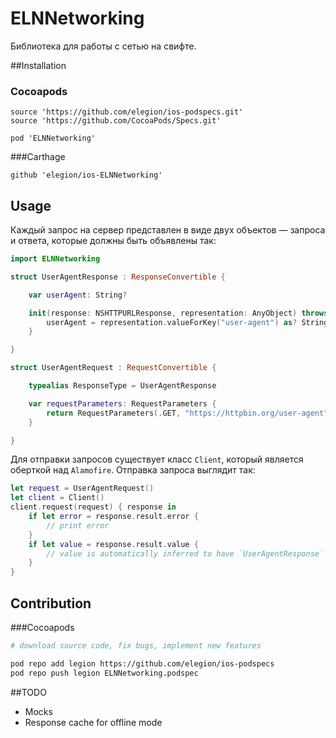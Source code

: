 # ELNNetworking

Библиотека для работы с сетью на свифте.

##Installation

### Cocoapods

```
source 'https://github.com/elegion/ios-podspecs.git'
source 'https://github.com/CocoaPods/Specs.git'

pod 'ELNNetworking'
```
###Carthage

```
github 'elegion/ios-ELNNetworking'
```

## Usage

Каждый запрос на сервер представлен в виде двух объектов — запроса и ответа, которые должны быть объявлены так:

``` swift
import ELNNetworking

struct UserAgentResponse : ResponseConvertible {

    var userAgent: String?

    init(response: NSHTTPURLResponse, representation: AnyObject) throws {
        userAgent = representation.valueForKey("user-agent") as? String
    }

}

struct UserAgentRequest : RequestConvertible {

    typealias ResponseType = UserAgentResponse

    var requestParameters: RequestParameters {
        return RequestParameters(.GET, "https://httpbin.org/user-agent")
    }

}
```

Для отправки запросов существует класс `Client`, который является оберткой над `Alamofire`. Отправка запроса выглядит так:

``` swift
let request = UserAgentRequest()
let client = Client()
client.request(request) { response in
    if let error = response.result.error {
        // print error
    }
	if let value = response.result.value {
        // value is automatically inferred to have `UserAgentResponse` type
    }
}
```

## Contribution

###Cocoapods

```sh
# download source code, fix bugs, implement new features

pod repo add legion https://github.com/elegion/ios-podspecs
pod repo push legion ELNNetworking.podspec
```
##TODO

- Mocks
- Response cache for offline mode
